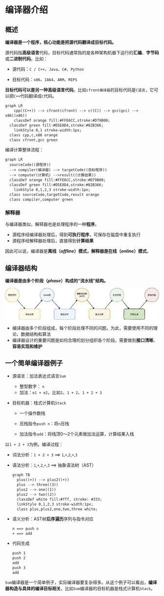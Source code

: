 # 编译器介绍

## 概述

**编译器是一个程序，核心功能是把源代码翻译成目标代码。**

源代码指**高级语言**代码，目标代码通常指的是各种架构机器下运行的**汇编**、**字节码**或**二进制代码**。比如：

* 源代码：`C / C++`、`Java`、`C#`、`Python`

* 目标代码：`x86`、`IA64`、`ARM`、`MIPS`

**目标代码可以是另一种高级语言代码**。比如`cfront编译器`的目标代码是`C语言`，它可以把`C++`代码翻译成`C`代码。

```mermaid
graph LR
	cpp((C++)) --> cfront(cfront) --> c((C)) --> gcc(gcc) --> x86((x86))
	classDef orange fill:#FFE6CC,stroke:#D79B00;
  classDef green fill:#D5E8D4,stroke:#82B366;
	linkStyle 0,1 stroke-width:1px;
  class cpp,c,x86 orange
  class cfront,gcc green
```

编译计算整体流程：

```mermaid
graph LR
  sourceCode((源程序))
  --> compiler(编译器) --> targetCode((目标程序))
  --> computer(计算机) -->result((计算结果))
  classDef orange fill:#FFE6CC,stroke:#D79B00;
  classDef green fill:#D5E8D4,stroke:#82B366;
	linkStyle 0,1,2,3 stroke-width:1px;
  class sourceCode,targetCode,result orange
  class compiler,computer green
```

### 解释器

与编译器类似，解释器也是处理程序的一种**程序**。

* 源程序经编译器处理后，得到**可执行程序**，可保存在磁盘中重复执行
* 源程序经解释器处理后，直接得到**计算结果**

因此可以说，编译器是**离线（*offline*）**模式，解释器是**在线（*online*）模式**。

## 编译器结构

**编译器是由多个阶段（*phase*）构成的“流水线”结构。**

![](https://raw.githubusercontent.com/yamsfeer/pic-bed/master/008i3skNgy1gstbtj1gozj30m104j3yw.jpg)

* 编译器由多个阶段组成，每个阶段处理不同的问题。为此，需要使用不同的理论、数据结构和算法
* 编译器设计的重要问题是如何合理的划分组织各个阶段。需要做到**接口清晰**、**容易实现和维护**

## 一个简单编译器例子

* 源语言：加法表达式语言`Sum`

  * 整型数字： `n`
  * 加法：`e1 + e2`，比如`1`、`1 + 2`、`1 + 2 + 3`

* 目标机器：栈式计算机`Stack`

  * 一个操作数栈

  * 压栈指令`push n`：将`n`压栈
  * 加法指令`add`：将栈顶0～2个元素做加法运算，计算结果入栈

以`1 + 2 + 3`为例，编译过程：

* 词法分析：`1 + 2 + 3` ==> `1`,`+`,`2`,`+`,`3`

* 语法分析：`1`,`+`,`2`,`+`,`3` ==> 抽象语法树（AST）

  ```mermaid
  graph TB
    plus((+)) --> plus2((+))
    plus --> three((3))
    plus2 --> one((1))
    plus2 --> two((2))
    classDef white fill:#fff, stroke: #333;
    linkStyle 0,1,2,3 stroke-width:1px;
    class plus,plus2,one,two,three white;
  ```

* 语义分析：AST树**后序遍历**序列与指令对应

  ```
  n ==> push n
  + ==> add
  ```

* 代码生成

  ```
  push 1
  push 2
  add
  push 3
  add
  ```

`Sum`编译器是一个简单例子，实际编译器要复杂得多。从这个例子可以看出，**编译器构造与具体的编译目标相关**。比如`Sum`编译器的目标机器是栈式计算机`Stack`。
